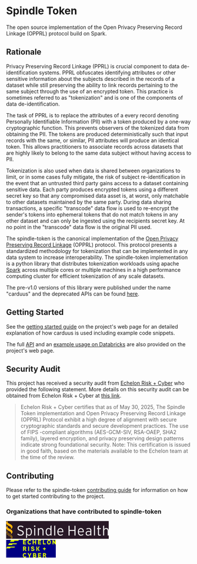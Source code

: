 # Spindle Token

<!-- @TODO Replace with spindle-token badge after publishing. -->
<!-- [![PyPI version](https://badge.fury.io/py/carduus.svg)](https://badge.fury.io/py/carduus) -->

The open source implementation of the Open Privacy Preserving Record Linkage (OPPRL) protocol build on Spark.

## Rationale

Privacy Preserving Record Linkage (PPRL) is crucial component to data de-identification systems. PPRL obfuscates identifying attributes or other sensitive information about the subjects described in the records of a dataset while still preserving the ability to link records pertaining to the same subject through the use of an encrypted token. This practice is sometimes referred to as "tokenization" and is one of the components of data de-identification.

The task of PPRL is to replace the attributes of a every record denoting Personally Identifiable Information (PII) with a token produced by a one-way cryptographic function. This prevents observers of the tokenized data from obtaining the PII. The tokens are produced deterministically such that input records with the same, or similar, PII attributes will produce an identical token. This allows practitioners to associate records across datasets that are highly likely to belong to the same data subject without having access to PII.

Tokenization is also used when data is shared between organizations to limit, or in some cases fully mitigate, the risk of subject re-identification in the event that an untrusted third party gains access to a dataset containing sensitive data. Each party produces encrypted tokens using a different secret key so that any compromised data asset is, at worst, only matchable to other datasets maintained by the same party. During data sharing transactions, a specific "transcode" data flow is used to re-encrypt the sender's tokens into ephemeral tokens that do not match tokens in any other dataset and can only be ingested using the recipients secret key. At no point in the "transcode" data flow is the original PII used.

The spindle-token is the canonical implementation of the [Open Privacy Preserving Record Linkage](https://spindle-health.github.io/carduus/opprl/) (OPPRL) protocol. This protocol presents a standardized methodology for tokenization that can be implemented in any data system to increase interoperability. The spindle-token implementation is a python library that distributes tokenization workloads using apache [Spark](https://spark.apache.org/) across multiple cores or multiple machines in a high performance computing cluster for efficient tokenization of any scale datasets.

The pre-v1.0 versions of this library were published under the name "carduus" and the deprecated APIs can be found [here](https://spindle-health.github.io/carduus/carduus/api/).

## Getting Started

See the [getting started guide](https://spindle-health.github.io/carduus/guides/getting-started/) on the project's web page for an detailed explanation of how carduus is used including example code snippets.

The full [API](https://spindle-health.github.io/carduus/api/) and an [example usage on Databricks](https://spindle-health.github.io/carduus/guides/databricks/) are also provided on the project's web page.

## Security Audit

This project has received a security audit from [Echelon Risk + Cyber](https://echeloncyber.com/) who provided the following statement. More details on this security audit can be obtained from Echelon Risk + Cyber at [this link](https://echeloncyber.com/spindle-health-security-certification-report).

 > Echelon Risk + Cyber certifies that as of May 30, 2025, The Spindle Token implementation and Open Privacy Preserving Record Linkage (OPPRL) Protocol exhibit a high degree of alignment with secure cryptographic standards and secure development practices. The use of FIPS -compliant algorithms (AES-GCM-SIV, RSA-OAEP, SHA2 family), layered encryption, and privacy preserving design patterns indicate strong foundational security. Note: This certification is issued in good faith, based on the materials available to the Echelon team at the time of the review.

## Contributing

Please refer to the spindle-token [contributing guide](https://spindle-health.github.io/carduus/CONTRIBUTING/) for information on how to get started contributing to the project.

### Organizations that have contributed to spindle-token

<a href="https://spindlehealth.com/">
    <img
        src="assets/spindle_health.png"
        alt="Spindle Health"
        style="height: 3rem"
    />
</a>
<br/>
<a href="https://echeloncyber.com/">
    <img
        src="assets/echelon_risk_cyber.png"
        alt="Echelon Risk + Cyber"
        style="height: 3rem"
    />
</a>

